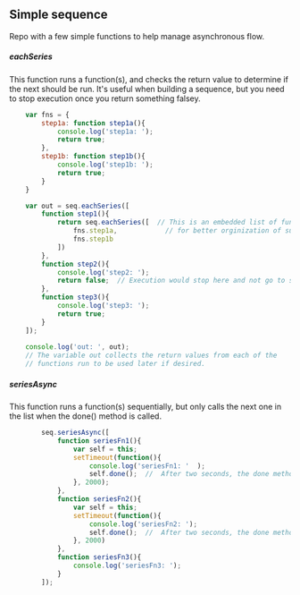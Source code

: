 ## Simple sequence

Repo with a few simple functions to help manage asynchronous flow.

##### eachSeries
  This function runs a function(s), and checks the return value to determine if the next should be run.
  It's useful when building a sequence, but you need to stop execution once you return something falsey.
```javascript
	var fns = {
		step1a: function step1a(){
			console.log('step1a: ');
			return true;
		},
		step1b: function step1b(){
			console.log('step1b: ');
			return true;
		}
	}

	var out = seq.eachSeries([
		function step1(){
			return seq.eachSeries([  // This is an embedded list of functions 
				fns.step1a,            // for better orginization of subroutines
				fns.step1b
			])
		},
		function step2(){
			console.log('step2: ');
			return false;  // Execution would stop here and not go to step3
		},
		function step3(){
			console.log('step3: ');
			return true;
		}
	]);
	
	console.log('out: ', out);
	// The variable out collects the return values from each of the 
	// functions run to be used later if desired.
```

##### seriesAsync
  This function runs a function(s) sequentially, but only calls the next one in the list when the done() method is called.
  
```javascript
		seq.seriesAsync([
			function seriesFn1(){
				var self = this;
				setTimeout(function(){
					console.log('seriesFn1: '  );
					self.done();  //  After two seconds, the done method is called, advancing to seriesFn2()
				}, 2000);
			},
			function seriesFn2(){
				var self = this;
				setTimeout(function(){
					console.log('seriesFn2: ');
					self.done();  //  After two seconds, the done method is called, advancing to seriesFn3()
				}, 2000)
			},
			function seriesFn3(){
				console.log('seriesFn3: ');
			}	
		]);

```
